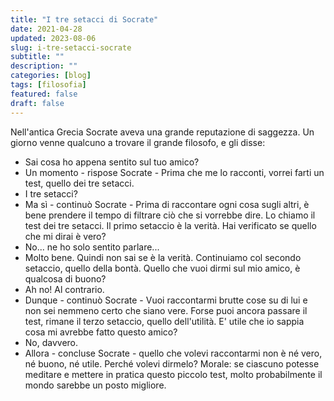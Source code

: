 ```yaml
---
title: "I tre setacci di Socrate"
date: 2021-04-28
updated: 2023-08-06
slug: i-tre-setacci-socrate
subtitle: ""
description: ""
categories: [blog]
tags: [filosofia]
featured: false
draft: false
---
```


Nell'antica Grecia Socrate aveva una grande reputazione di saggezza. Un giorno venne qualcuno a trovare il grande filosofo, e gli disse:

- Sai cosa ho appena sentito sul tuo amico?
- Un momento - rispose Socrate - Prima che me lo racconti, vorrei farti un test, quello dei tre setacci.
- I tre setacci?
- Ma sì - continuò Socrate - Prima di raccontare ogni cosa sugli altri, è bene prendere il tempo di filtrare ciò che si vorrebbe dire. Lo chiamo il test dei tre setacci. Il primo setaccio è la verità. Hai verificato se quello che mi dirai è vero?
- No... ne ho solo sentito parlare...
- Molto bene. Quindi non sai se è la verità. Continuiamo col secondo setaccio, quello della bontà. Quello che vuoi dirmi sul mio amico, è qualcosa di buono?
- Ah no! Al contrario.
- Dunque - continuò Socrate - Vuoi raccontarmi brutte cose su di lui e non sei nemmeno certo che siano vere. Forse puoi ancora passare il test, rimane il terzo setaccio, quello dell'utilità. E' utile che io sappia cosa mi avrebbe fatto questo amico?
- No, davvero.
- Allora - concluse Socrate - quello che volevi raccontarmi non è né vero, né buono, né utile. Perché volevi dirmelo?
Morale: se ciascuno potesse meditare e mettere in pratica questo piccolo test, molto probabilmente il mondo sarebbe un posto migliore.
